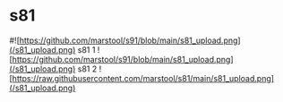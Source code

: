 # s81
#![https://github.com/marstool/s91/blob/main/s81_upload.png](/s81_upload.png)
s81 1
![https://github.com/marstool/s91/blob/main/s81_upload.png](/s81_upload.png)
s81 2
![https://raw.githubusercontent.com/marstool/s81/main/s81_upload.png](/s81_upload.png)
